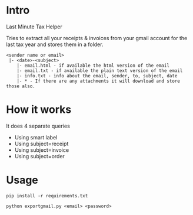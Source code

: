 # Intro
Last Minute Tax Helper

Tries to extract all your receipts & invoices from your gmail account for the last tax year and stores them in a folder.

```
<sender name or email>
 |- <date>-<subject>
    |- email.html - if available the html version of the email
    |- email.txt - if available the plain text version of the email
    |- info.txt - info about the email, sender, to, subject, date
    |- * - If there are any attachments it will download and store those also.
``` 
# How it works

It does 4 separate queries
- Using smart label
- Using subject=receipt
- Using subject=invoice
- Using subject=order

# Usage

`pip install -r requirements.txt`

`python exportgmail.py <email> <password>`
